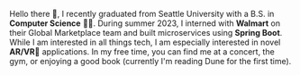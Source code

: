 Hello there 👋, I recently graduated from Seattle University with a B.S. in **Computer Science** 👨‍💻. During summer 2023, I interned with **Walmart** on their Global Marketplace team and built microservices using **Spring Boot**. While I am interested in all things tech, I am especially interested in novel **AR/VR**🥽 applications. In my free time, you can find me at a concert, the gym, or enjoying a good book (currently I'm reading Dune for the first time).

<!---
jstefanzick/jstefanzick is a ✨ special ✨ repository because its `README.md` (this file) appears on your GitHub profile.
You can click the Preview link to take a look at your changes.
--->

